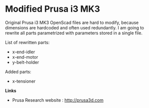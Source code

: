 # Modified Prusa i3 MK3


Original Prusa i3 MK3 OpenScad files are hard to modify, because dimensions are hardcoded and often used redundantly. I am going to rewrite all parts parametrized with parameters stored in a single file.

List of rewritten parts:

* x-end-idler
* x-end-motor
* y-belt-holder

Added parts:

* x-tensioner

**Links**

 * Prusa Research website : http://prusa3d.com

 

